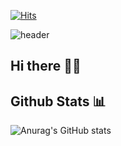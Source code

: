 [![Hits](https://hits.seeyoufarm.com/api/count/incr/badge.svg?url=https%3A%2F%2Fgithub.com%2Fsssseungk&count_bg=%23FFC0CB&title_bg=%23645858&icon=&icon_color=%23E7E7E7&title=Today&edge_flat=true)](https://hits.seeyoufarm.com)


![header](https://capsule-render.vercel.app/api?type=waving&color=auto&height=200&section=header&text=Welcome%20to%20seungyeon's%20Github!%20&fontSize=30&fontColor=ffffff)


## Hi there 👋🏻

## Github Stats 📊
![Anurag's GitHub stats](https://github-readme-stats.vercel.app/api?username=sssseungk&show_icons=true&theme=swift)
